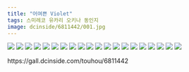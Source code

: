 ```yaml
---
title: "어여쁜 Violet"
tags: 스미레코 유카리 오키나 동인지
image: dcinside/6811442/001.jpg
---
```

<img src="{{ site.nasurl }}/dcinside/6811442/001.jpg"/>
<img src="{{ site.nasurl }}/dcinside/6811442/002.jpg"/>
<img src="{{ site.nasurl }}/dcinside/6811442/003.jpg"/>
<img src="{{ site.nasurl }}/dcinside/6811442/004.jpg"/>
<img src="{{ site.nasurl }}/dcinside/6811442/005.jpg"/>
<img src="{{ site.nasurl }}/dcinside/6811442/006.jpg"/>
<img src="{{ site.nasurl }}/dcinside/6811442/007.jpg"/>
<img src="{{ site.nasurl }}/dcinside/6811442/008.jpg"/>
<img src="{{ site.nasurl }}/dcinside/6811442/009.jpg"/>
<img src="{{ site.nasurl }}/dcinside/6811442/010.jpg"/>
<img src="{{ site.nasurl }}/dcinside/6811442/011.jpg"/>
<img src="{{ site.nasurl }}/dcinside/6811442/012.jpg"/>
<img src="{{ site.nasurl }}/dcinside/6811442/013.jpg"/>
<img src="{{ site.nasurl }}/dcinside/6811442/014.jpg"/>
<img src="{{ site.nasurl }}/dcinside/6811442/015.jpg"/>
<img src="{{ site.nasurl }}/dcinside/6811442/016.jpg"/>
<img src="{{ site.nasurl }}/dcinside/6811442/017.jpg"/>
<img src="{{ site.nasurl }}/dcinside/6811442/018.jpg"/>
<img src="{{ site.nasurl }}/dcinside/6811442/019.jpg"/>
<img src="{{ site.nasurl }}/dcinside/6811442/020.jpg"/>
<br/>
<p id="refer">https://gall.dcinside.com/touhou/6811442</p>